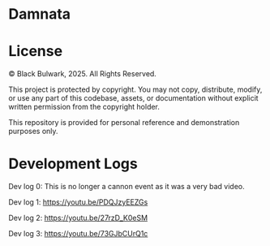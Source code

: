 # Damnata

# License

© Black Bulwark, 2025. All Rights Reserved.

This project is protected by copyright. You may not copy, distribute, modify, or use any part of this codebase, assets, or documentation without explicit written permission from the copyright holder.

This repository is provided for personal reference and demonstration purposes only.

# Development Logs

Dev log 0: This is no longer a cannon event as it was a very bad video.

Dev log 1: https://youtu.be/PDQJzyEEZGs

Dev log 2: https://youtu.be/27rzD_K0eSM

Dev log 3: https://youtu.be/73GJbCUrQ1c
